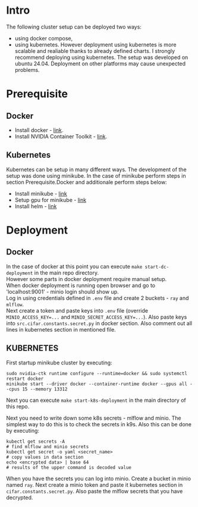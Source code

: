 # Intro
The following cluster setup can be deployed two ways:
 - using docker compose,
 - using kubernetes.
However deployment using kubernetes is more scalable and realiable thanks to already defined charts. I strongly recommend deploying using kubernetes.
The setup was developed on ubuntu 24.04. Deployment on other platforms may cause unexpected problems. 

# Prerequisite
## Docker
 - Install docker - [link](https://docs.docker.com/engine/install/ubuntu/).
 - Install NVIDIA Container Toolkit - [link](https://docs.nvidia.com/datacenter/cloud-native/container-toolkit/latest/install-guide.html).
## Kubernetes
Kubernetes can be setup in many different ways. The development of the setup was done using minikube. In the case of minikube perform steps in section Prerequisite.Docker and additionale perform steps below:
 - Install minikube - [link](https://minikube.sigs.k8s.io/docs/start/?arch=%2Flinux%2Fx86-64%2Fstable%2Fbinary+download)
 - Setup gpu for minikube - [link](https://minikube.sigs.k8s.io/docs/tutorials/nvidia/)
 - Install helm - [link](https://helm.sh/docs/intro/install/)

# Deployment
## Docker
In the case of docker at this point you can execute `make start-dc-deployment` in the main repo directory.  
However some parts in docker deployment require manual setup.  
When docker deployment is running open browser and go to 'localhost:9001' - minio login should show up.  
Log in using credentials defined in `.env` file and create 2 buckets - `ray` and `mlflow`.  
Next create a token and paste keys into `.env` file (override `MINIO_ACCESS_KEY=...` and `MINIO_SECRET_ACCESS_KEY=...`).
Also paste keys into `src.cifar.constants.secret.py` in docker section. Also comment out all lines in kubernetes section in mentioned file.

## KUBERNETES
First startup minikube cluster by executing:
```
sudo nvidia-ctk runtime configure --runtime=docker && sudo systemctl restart docker
minikube start --driver docker --container-runtime docker --gpus all --cpus 15 --memory 13312
```

Next you can execute `make start-k8s-deployment` in the main directory of this repo.

Next you need to write down some k8s secrets - mlflow and minio. The simplest way to do this is to check the secrets in k9s. Also this can be done by executing:
```
kubectl get secrets -A
# find mlflow and minio secrets
kubectl get secret -o yaml <secret_name>
# copy values in data section
echo <encrypted data> | base 64
# results of the upper command is decoded value
```
When you have the secrets you can log into minio. Create a bucket in minio named `ray`. Next create a minio token and paste it kubernetes section in `cifar.constants.secret.py`. Also paste the mlflow secrets that you have decrypted.
